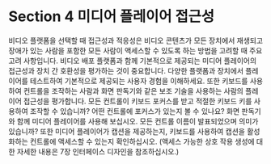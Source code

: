 # Section 4 미디어 플레이어 접근성

비디오 플랫폼을 선택할 때 접근성과 적응성은 비디오 콘텐츠가 모든 장치에서 재생되고 장애가 있는 사람을 포함한 모든 사람이 액세스할 수 있도록 하는 방법을 고려할 때 주요 고려 사항입니다. 비디오 배포 플랫폼과 함께 기본적으로 제공되는 미디어 플레이어의 접근성과 장치 간 호환성을 평가하는 것이 중요합니다. 다양한 플랫폼과 장치에서 플레이어를 테스트하여 기본적으로 제공되는 사용자 경험을 이해하세요. 또한 키보드를 사용하여 컨트롤을 조작하는 사람과 화면 판독기와 같은 보조 기술을 사용하는 사람의 플레이어 접근성을 평가합니다. 모든 컨트롤이 키보드 포커스를 받고 적절한 키보드 키를 사용하여 조작할 수 있습니까? 어떤 컨트롤에 포커스가 있는지 볼 수 있나요? 화면 판독기와 함께 미디어 플레이어를 사용해 보십시오. 모든 컨트롤 이름이 발표되었으며 의미가 있습니까? 또한 미디어 플레이어가 캡션을 제공하는지, 키보드를 사용하여 캡션을 활성화하는 컨트롤에 액세스할 수 있는지 확인하십시오. (액세스 가능한 상호 작용 생성에 대한 자세한 내용은 7장 인터페이스 디자인을 참조하십시오.)
